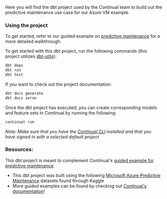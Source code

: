 Here you will find the dbt project used by the Continual team to build out the predictive maintenance use case for our Azure VM example. 

### Using the project

To get started, refer to our guided example on [predictive maintenance](https://docs.continual.ai/predictive-maintenance/) for a more detailed walkthrough. 

To get started with this dbt project, run the following commands (this project utilizes [dbt-utils](https://hub.getdbt.com/dbt-labs/dbt_utils/latest/)):

```sh
dbt deps
dbt run
dbt test
```

If you want to check out the project documentation: 

```sh
dbt docs generate
dbt docs serve
```

Once the dbt project has executed, you can create corresponding models and feature sets in Continual by running the following: 

```sh
continual run
```

*Note: Make sure that you have the [Continual CLI](https://docs.continual.ai/installing/) installed and that you have signed in with a selected default project*

### Resources:

This dbt project is meant to complement Continual's [guided example for predictive maintenance](https://docs.continual.ai/predictive-maintenance/).
- This dbt project was built using the following [Microsoft Azure Predictive Maintenance](https://www.kaggle.com/datasets/arnabbiswas1/microsoft-azure-predictive-maintenance) datasets found through Kaggle
- More guided examples can be found by checking out [Continual's documentation](https://docs.continual.ai/)!
